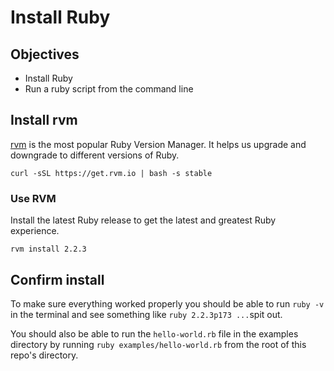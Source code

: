 # Install Ruby

## Objectives
* Install Ruby
* Run a ruby script from the command line

## Install rvm

[rvm](https://rvm.io/) is the most popular Ruby Version Manager. It helps us upgrade and downgrade to different versions of Ruby.

`curl -sSL https://get.rvm.io | bash -s stable`

### Use RVM

Install the latest Ruby release to get the latest and greatest Ruby experience.

`rvm install 2.2.3`

## Confirm install
To make sure everything worked properly you should be able to run `ruby -v` in the terminal and see something like `ruby 2.2.3p173 ...`spit out.

You should also be able to run the `hello-world.rb` file in the examples directory by running `ruby examples/hello-world.rb` from the root of this repo's directory.
